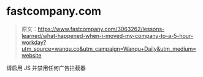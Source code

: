 # fastcompany.com

> 原文：<https://www.fastcompany.com/3063262/lessons-learned/what-happened-when-i-moved-my-company-to-a-5-hour-workday?utm_source=wanqu.co&utm_campaign=Wanqu+Daily&utm_medium=website>

请启用 JS 并禁用任何广告拦截器
